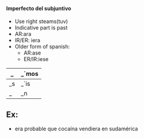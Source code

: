  #### Imperfecto del subjuntivo
 - Use right steams(tuv)
 - Indicative part is past
 - AR:ara
 - IR/ER: iera
 - Older form of spanish:
	 - AR:ase
	 - ER/IR:iese
 
| _  | _´mos |
|----|-------|
| _s | _´is  |
| _  | _n    |

Ex:
 - 
 - era probable que cocaína vendiera en sudamérica
<!--stackedit_data:
eyJoaXN0b3J5IjpbNDE4NTc1MDA2XX0=
-->